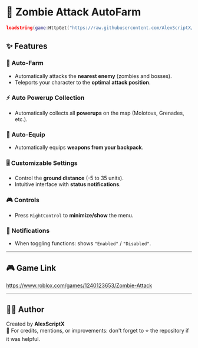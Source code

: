 # 🧟 Zombie Attack AutoFarm

```lua
loadstring(game:HttpGet("https://raw.githubusercontent.com/AlexScriptX/Zombie-Attack-AutoFarm-Script/refs/heads/main/Zombie%20Attack%20AutoFarm%20by%20AlexScriptX.lua"))()
```

## ✨ Features

### 🔄 Auto-Farm
- Automatically attacks the **nearest enemy** (zombies and bosses).
- Teleports your character to the **optimal attack position**.

### ⚡ Auto Powerup Collection
- Automatically collects all **powerups** on the map (Molotovs, Grenades, etc.).

### 🎒 Auto-Equip
- Automatically equips **weapons from your backpack**.

### 🎚️ Customizable Settings
- Control the **ground distance** (-5 to 35 units).
- Intuitive interface with **status notifications**.

### 🎮 Controls
- Press `RightControl` to **minimize/show** the menu.

### 🔔 Notifications
- When toggling functions: shows `"Enabled"` / `"Disabled"`.

---

## 🎮 Game Link

https://www.roblox.com/games/1240123653/Zombie-Attack

---

## 🧑‍💻 Author

Created by **AlexScriptX**  
💬 For credits, mentions, or improvements: don't forget to ⭐ the repository if it was helpful.
